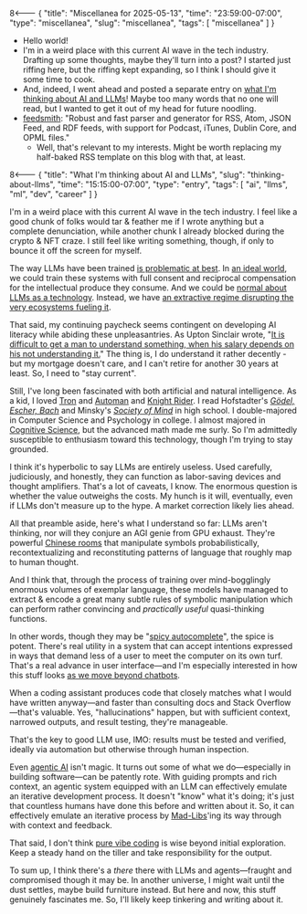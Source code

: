 8<--- { "title": "Miscellanea for 2025-05-13", "time": "23:59:00-07:00", "type": "miscellanea", "slug": "miscellanea", "tags": [ "miscellanea" ] }

- Hello world!
- I'm in a weird place with this current AI wave in the tech industry. Drafting up some thoughts, maybe they'll turn into a post? I started just riffing here, but the riffing kept expanding, so I think I should give it some time to cook.
- And, indeed, I went ahead and posted a separate entry on [what I'm thinking about AI and LLMs](https://blog.lmorchard.com/2025/05/13/thinking-about-llms/)! Maybe too many words that no one will read, but I wanted to get it out of my head for future noodling.
- [feedsmith](https://github.com/macieklamberski/feedsmith): "Robust and fast parser and generator for RSS, Atom, JSON Feed, and RDF feeds, with support for Podcast, iTunes, Dublin Core, and OPML files."
	- Well, that's relevant to my interests. Might be worth replacing my half-baked RSS template on this blog with that, at least.

8<--- { "title": "What I'm thinking about AI and LLMs", "slug": "thinking-about-llms", "time": "15:15:00-07:00", "type": "entry", "tags": [ "ai", "llms", "ml", "dev", "career" ] }

I'm in a weird place with this current AI wave in the tech industry. I feel like a good chunk of folks would tar & feather me if I wrote anything but a complete denunciation, while another chunk I already blocked during the crypto & NFT craze. I still feel like writing something, though, if only to bounce it off the screen for myself.

<!--more-->

The way LLMs have been trained [is problematic at best](https://allenpike.com/2024/llms-trained-on-internet). In [an ideal world](https://en.wiktionary.org/wiki/Fully_Automated_Luxury_Gay_Space_Communism), we could train these systems with full consent and reciprocal compensation for the intellectual produce they consume. And we could be [normal about LLMs as a technology](https://www.fastly.com/blog/can-we-be-normal-about-ai-now-that-deepseek-happened). Instead, we have [an extractive regime disrupting the very ecosystems fueling it](https://blog.lmorchard.com/2024/03/11/dance-for-the-bots/).

That said, my continuing paycheck seems contingent on developing AI literacy while abiding these unpleasantries. As Upton Sinclair wrote, "[It is difficult to get a man to understand something, when his salary depends on his not understanding it.](https://en.wikiquote.org/wiki/Upton_Sinclair)" The thing is, I do understand it rather decently - but my mortgage doesn't care, and I can't retire for another 30 years at least. So, I need to "stay current".

Still, I've long been fascinated with both artificial and natural intelligence. As a kid, I loved [Tron](https://en.wikipedia.org/wiki/Tron) and [Automan](https://en.wikipedia.org/wiki/Automan) and [Knight Rider](https://en.wikipedia.org/wiki/Knight_Rider). I read Hofstadter's [_Gödel, Escher, Bach_](https://en.wikipedia.org/wiki/G%C3%B6del,_Escher,_Bach) and Minsky's [_Society of Mind_](https://en.wikipedia.org/wiki/Society_of_Mind) in high school. I double-majored in Computer Science and Psychology in college. I almost majored in [Cognitive Science](https://en.wikipedia.org/wiki/Cognitive_science), but the advanced math made me surly. So I'm admittedly susceptible to enthusiasm toward this technology, though I'm trying to stay grounded.

I think it's hyperbolic to say LLMs are entirely useless. Used carefully, judiciously, and honestly, they can function as labor-saving devices and thought amplifiers. That's a lot of caveats, I know. The enormous question is whether the value outweighs the costs. My hunch is it will, eventually, even if LLMs don't measure up to the hype. A market correction likely lies ahead.

All that preamble aside, here's what I understand so far: LLMs aren't thinking, nor will they conjure an AGI genie from GPU exhaust. They're powerful [Chinese rooms](https://en.wikipedia.org/wiki/Chinese_room) that manipulate symbols probabilistically, recontextualizing and reconstituting patterns of language that roughly map to human thought. 

And I think that, through the process of training over mind-bogglingly enormous volumes of exemplar language, these models have managed to extract & encode a great many subtle rules of symbolic manipulation which can perform rather convincing and *practically useful* quasi-thinking functions.

In other words, though they may be "[spicy autocomplete](https://thecleverest.com/gpt3-is-just-spicy-autocomplete/)", the spice is potent. There's real utility in a system that can accept intentions expressed in ways that demand less of a user to meet the computer on its own turf. That's a real advance in user interface—and I'm especially interested in how this stuff looks [as we move beyond chatbots](https://hello-jp.net/building-beyond-the-buzz/chatbots-are-ai-antipatterns).

When a coding assistant produces code that closely matches what I would have written anyway—and faster than consulting docs and Stack Overflow—that's valuable. Yes, "hallucinations" happen, but with sufficient context, narrowed outputs, and result testing, they're manageable.

That's the key to good LLM use, IMO: results must be tested and verified, ideally via automation but otherwise through human inspection.

Even [agentic AI](https://en.wikipedia.org/wiki/Agentic_AI) isn't magic. It turns out some of what we do—especially in building software—can be patently rote. With guiding prompts and rich context, an agentic system equipped with an LLM can effectively emulate an iterative development process. It doesn't "know" what it's doing; it's just that countless humans have done this before and written about it. So, it can effectively emulate an iterative process by [Mad-Libs](https://en.wikipedia.org/wiki/Mad_Libs)'ing its way through with context and feedback.

That said, I don't think [pure vibe coding](https://simonwillison.net/2025/Mar/19/vibe-coding/) is wise beyond initial exploration. Keep a steady hand on the tiller and take responsibility for the output.

To sum up, I think there's a _there_ there with LLMs and agents—fraught and compromised though it may be. In another universe, I might wait until the dust settles, maybe build furniture instead. But here and now, this stuff genuinely fascinates me. So, I'll likely keep tinkering and writing about it.